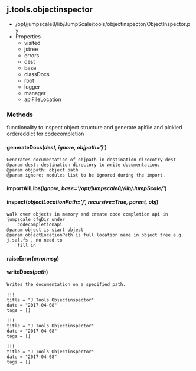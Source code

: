 <!-- toc -->
## j.tools.objectinspector

- /opt/jumpscale8/lib/JumpScale/tools/objectinspector/ObjectInspector.py
- Properties
    - visited
    - jstree
    - errors
    - dest
    - base
    - classDocs
    - root
    - logger
    - manager
    - apiFileLocation

### Methods

functionality to inspect object structure and generate apifile
and pickled ordereddict for codecompletion

#### generateDocs(*dest, ignore, objpath='j'*) 

```
Generates documentation of objpath in destination direcotry dest
@param dest: destination directory to write documentation.
@param objpath: object path
@param ignore: modules list to be ignored during the import.

```

#### importAllLibs(*ignore, base='/opt/jumpscale8//lib/JumpScale/'*) 

#### inspect(*objectLocationPath='j', recursive=True, parent, obj*) 

```
walk over objects in memory and create code completion api in jumpscale cfgDir under
    codecompletionapi
@param object is start object
@param objectLocationPath is full location name in object tree e.g. j.sal.fs , no need to
    fill in

```

#### raiseError(*errormsg*) 

#### writeDocs(*path*) 

```
Writes the documentation on a specified path.

```


```
!!!
title = "J Tools Objectinspector"
date = "2017-04-08"
tags = []
```

```
!!!
title = "J Tools Objectinspector"
date = "2017-04-08"
tags = []
```

```
!!!
title = "J Tools Objectinspector"
date = "2017-04-08"
tags = []
```
